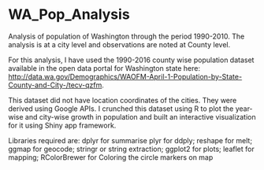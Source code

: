 # WA_Pop_Analysis

Analysis of population of Washington through the period 1990-2010. The analysis is at a city level and observations are noted at County level.

For this analysis, I have used the 1990-2016 county wise population dataset available in the open data portal for Washington state here: http://data.wa.gov/Demographics/WAOFM-April-1-Population-by-State-County-and-City-/tecv-qzfm. 

This dataset did not have location coordinates of the cities. They were derived using Google APIs. I crunched this dataset using R to plot the year-wise and city-wise growth in population and built an interactive visualization for it using Shiny app framework.

Libraries required are:
dplyr for summarise
plyr for ddply;
reshape for melt;
ggmap for geocode;
stringr or string extraction;
ggplot2 for plots;
leaflet for mapping;
RColorBrewer for Coloring the circle markers on map
